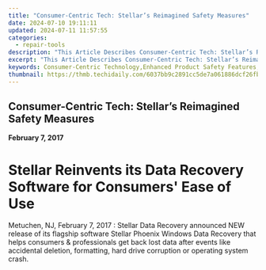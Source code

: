 ```yaml
---
title: "Consumer-Centric Tech: Stellar’s Reimagined Safety Measures"
date: 2024-07-10 19:11:11
updated: 2024-07-11 11:57:55
categories:
  - repair-tools
description: "This Article Describes Consumer-Centric Tech: Stellar’s Reimagined Safety Measures"
excerpt: "This Article Describes Consumer-Centric Tech: Stellar’s Reimagined Safety Measures"
keywords: Consumer-Centric Technology,Enhanced Product Safety Features,Innovative Safe Tech Solutions,Improving User Experience with Technology,Stellar's Safety Measure Upgrades,Tech Industry's Commitment to Safety,Reimagined Consumer Product Security
thumbnail: https://thmb.techidaily.com/6037bb9c2891cc5de7a061886dcf26fb2fd27c5d5408d3641e03d7db63a65dce.jpg
---
```


## Consumer-Centric Tech: Stellar’s Reimagined Safety Measures

**February 7, 2017**

# **Stellar Reinvents its Data Recovery Software for Consumers' Ease of Use**

Metuchen, NJ, February 7, 2017 : Stellar Data Recovery announced NEW release of its flagship software Stellar Phoenix Windows Data Recovery that helps consumers & professionals get back lost data after events like accidental deletion, formatting, hard drive corruption or operating system crash.


<ins class="adsbygoogle"
     style="display:block"
     data-ad-format="autorelaxed"
     data-ad-client="ca-pub-7571918770474297"
     data-ad-slot="1223367746"></ins>



<ins class="adsbygoogle"
     style="display:block"
     data-ad-client="ca-pub-7571918770474297"
     data-ad-slot="8358498916"
     data-ad-format="auto"
     data-full-width-responsive="true"></ins>
